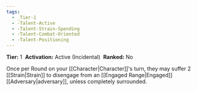 ```yaml
---
tags:
  - _Tier-1
  - -Talent-Active
  - -Talent-Strain-Spending
  - -Talent-Combat-Oriented
  - -Talent-Positioning
---
```


**Tier:** 1 
**Activation:** Active (Incidental) 
**Ranked:** No 

Once per Round on your [[Character|Character]]'s turn, they may suffer 2 [[Strain|Strain]] to disengage from an [[Engaged Range|Engaged]] [[Adversary|adversary]], unless completely surrounded.